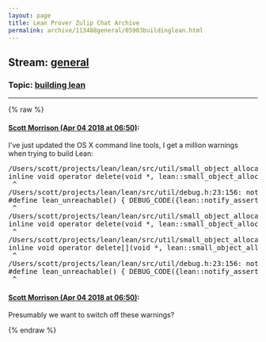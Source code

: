 ```yaml
---
layout: page
title: Lean Prover Zulip Chat Archive 
permalink: archive/113488general/05903buildinglean.html
---
```


## Stream: [general](index.html)
### Topic: [building lean](05903buildinglean.html)

---


{% raw %}
#### [ Scott Morrison (Apr 04 2018 at 06:50)](https://leanprover.zulipchat.com/#narrow/stream/113488-general/topic/building%20lean/near/124608405):
<p>I've just updated the OS X command line tools, I get a million warnings when trying to build Lean:</p>
<div class="codehilite"><pre><span></span>/Users/scott/projects/lean/lean/src/util/small_object_allocator.h:42:71: warning: &#39;operator delete&#39; has a non-throwing exception specification but can still throw [-Wexceptions]
inline void operator delete(void *, lean::small_object_allocator &amp;) { lean_unreachable(); }
 ^
/Users/scott/projects/lean/lean/src/util/debug.h:23:156: note: expanded from macro &#39;lean_unreachable&#39;
#define lean_unreachable() { DEBUG_CODE({lean::notify_assertion_violation(__FILE__, __LINE__, &quot;UNREACHABLE CODE WAS REACHED.&quot;); lean::invoke_debugger();}) throw lean::unreachable_reached(); }
 ^
/Users/scott/projects/lean/lean/src/util/small_object_allocator.h:42:13: note: deallocator has a implicit non-throwing exception specification
inline void operator delete(void *, lean::small_object_allocator &amp;) { lean_unreachable(); }
 ^
/Users/scott/projects/lean/lean/src/util/small_object_allocator.h:43:73: warning: &#39;operator delete[]&#39; has a non-throwing exception specification but can still throw [-Wexceptions]
inline void operator delete[](void *, lean::small_object_allocator &amp;) { lean_unreachable(); }
 ^
/Users/scott/projects/lean/lean/src/util/debug.h:23:156: note: expanded from macro &#39;lean_unreachable&#39;
#define lean_unreachable() { DEBUG_CODE({lean::notify_assertion_violation(__FILE__, __LINE__, &quot;UNREACHABLE CODE WAS REACHED.&quot;); lean::invoke_debugger();}) throw lean::unreachable_reached(); }
 ^
</pre></div>

#### [ Scott Morrison (Apr 04 2018 at 06:50)](https://leanprover.zulipchat.com/#narrow/stream/113488-general/topic/building%20lean/near/124608407):
<p>Presumably we want to switch off these warnings?</p>


{% endraw %}
